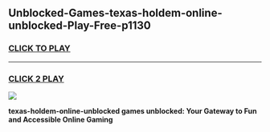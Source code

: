 
## Unblocked-Games-texas-holdem-online-unblocked-Play-Free-p1130
<h3>
<a href="https://premium76.site?title=texas-holdem-online-unblocked&ref=18A1">CLICK TO PLAY</a></h3>
<hr>

<h3>
<a href="https://premium76.site?title=texas-holdem-online-unblocked&ref=18A1">CLICK 2 PLAY</a>
  
</h3>

<a href="https://premium76.site?title=texas-holdem-online-unblocked&ref=18A1"><img src="https://clearcache.store/games.png"></a>


**texas-holdem-online-unblocked games unblocked: Your Gateway to Fun and Accessible Online Gaming**
